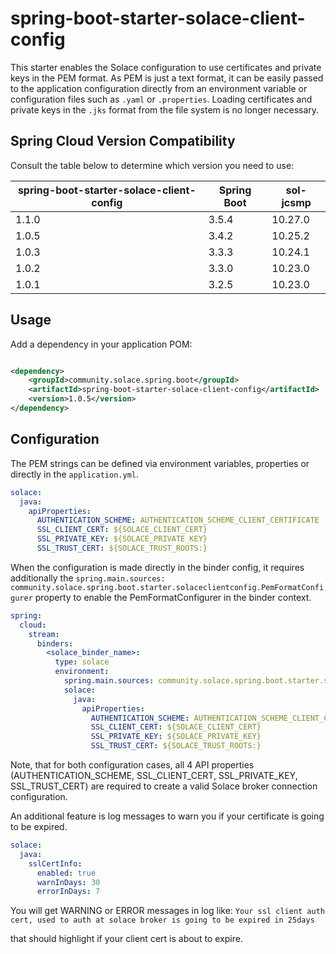 # spring-boot-starter-solace-client-config

This starter enables the Solace configuration to use certificates and private keys in the PEM format. As PEM is just a text format,
it can be easily passed to the application configuration directly from an environment variable or configuration files such as `.yaml` or
`.properties`. Loading certificates and private keys in the `.jks` format from the file system is no longer necessary.

## Spring Cloud Version Compatibility

Consult the table below to determine which version you need to use:

| spring-boot-starter-solace-client-config | Spring Boot | sol-jcsmp |
|------------------------------------------|-------------|-----------|
| 1.1.0                                    | 3.5.4       | 10.27.0   |
| 1.0.5                                    | 3.4.2       | 10.25.2   |
| 1.0.3                                    | 3.3.3       | 10.24.1   |
| 1.0.2                                    | 3.3.0       | 10.23.0   |
| 1.0.1                                    | 3.2.5       | 10.23.0   |

## Usage

Add a dependency in your application POM:
```xml

<dependency>
    <groupId>community.solace.spring.boot</groupId>
    <artifactId>spring-boot-starter-solace-client-config</artifactId>
    <version>1.0.5</version>
</dependency>
```

## Configuration

The PEM strings can be defined via environment variables, properties or directly in the `application.yml`.
```yaml
solace:
  java:
    apiProperties:
      AUTHENTICATION_SCHEME: AUTHENTICATION_SCHEME_CLIENT_CERTIFICATE
      SSL_CLIENT_CERT: ${SOLACE_CLIENT_CERT}
      SSL_PRIVATE_KEY: ${SOLACE_PRIVATE_KEY}
      SSL_TRUST_CERT: ${SOLACE_TRUST_ROOTS:}
```

When the configuration is made directly in the binder config, it requires additionally the
`spring.main.sources: community.solace.spring.boot.starter.solaceclientconfig.PemFormatConfigurer` property to enable the
PemFormatConfigurer in the binder context.
```yaml
spring:
  cloud:
    stream:
      binders:
        <solace_binder_name>:
          type: solace
          environment:
            spring.main.sources: community.solace.spring.boot.starter.solaceclientconfig.PemFormatConfigurer
            solace:
              java:
                apiProperties:
                  AUTHENTICATION_SCHEME: AUTHENTICATION_SCHEME_CLIENT_CERTIFICATE
                  SSL_CLIENT_CERT: ${SOLACE_CLIENT_CERT}
                  SSL_PRIVATE_KEY: ${SOLACE_PRIVATE_KEY}
                  SSL_TRUST_CERT: ${SOLACE_TRUST_ROOTS:}
```

Note, that for both configuration cases, all 4 API properties (AUTHENTICATION_SCHEME, SSL_CLIENT_CERT, SSL_PRIVATE_KEY, SSL_TRUST_CERT) are required to 
create a valid Solace broker connection configuration.


An additional feature is log messages to warn you if your certificate is going to be expired.

```yaml
solace:
  java:
    sslCertInfo:
      enabled: true
      warnInDays: 30
      errorInDays: 7
```

You will get WARNING or ERROR messages in log like:
`Your ssl client auth cert, used to auth at solace broker is going to be expired in 25days`

that should highlight if your client cert is about to expire.
